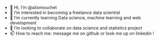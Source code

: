 - 👋 Hi, I’m @alixmouchet
- 👀 I’m interested in becoming a freelance data scientist
- 🌱 I’m currently learning Data science, machine learning and web development
- 💞️ I’m looking to collaborate on data science and statistics project
- 📫 How to reach me: message me on github or look me up on linkedin !

<!---
alixmouchet/alixmouchet is a ✨ special ✨ repository because its `README.md` (this file) appears on your GitHub profile.
You can click the Preview link to take a look at your changes.
--->
